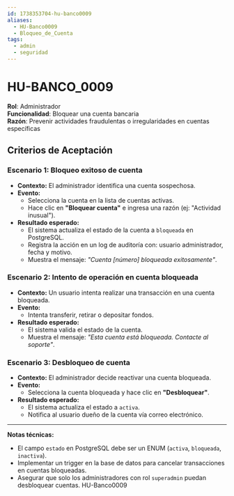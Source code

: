 ```yaml
---
id: 1738353704-hu-banco0009
aliases:
  - HU-Banco0009
  - Bloqueo_de_Cuenta
tags:
  - admin
  - seguridad
---
```


# HU-BANCO_0009  

**Rol**: Administrador  
**Funcionalidad**: Bloquear una cuenta bancaria  
**Razón**: Prevenir actividades fraudulentas o irregularidades en cuentas específicas  

## **Criterios de Aceptación**  

### **Escenario 1: Bloqueo exitoso de cuenta**  

- **Contexto:** El administrador identifica una cuenta sospechosa.  
- **Evento:**  
  - Selecciona la cuenta en la lista de cuentas activas.  
  - Hace clic en **"Bloquear cuenta"** e ingresa una razón (ej: "Actividad inusual").  
- **Resultado esperado:**  
  - El sistema actualiza el estado de la cuenta a `bloqueada` en PostgreSQL.  
  - Registra la acción en un log de auditoría con: usuario administrador, fecha y motivo.  
  - Muestra el mensaje: *"Cuenta [número] bloqueada exitosamente"*.  

### **Escenario 2: Intento de operación en cuenta bloqueada**  

- **Contexto:** Un usuario intenta realizar una transacción en una cuenta bloqueada.  
- **Evento:**  
  - Intenta transferir, retirar o depositar fondos.  
- **Resultado esperado:**  
  - El sistema valida el estado de la cuenta.  
  - Muestra el mensaje: *"Esta cuenta está bloqueada. Contacte al soporte"*.  

### **Escenario 3: Desbloqueo de cuenta**  

- **Contexto:** El administrador decide reactivar una cuenta bloqueada.  
- **Evento:**  
  - Selecciona la cuenta bloqueada y hace clic en **"Desbloquear"**.  
- **Resultado esperado:**  
  - El sistema actualiza el estado a `activa`.  
  - Notifica al usuario dueño de la cuenta vía correo electrónico.  

---

**Notas técnicas:**  

- El campo `estado` en PostgreSQL debe ser un ENUM (`activa`, `bloqueada`, `inactiva`).  
- Implementar un trigger en la base de datos para cancelar transacciones en cuentas bloqueadas.  
- Asegurar que solo los administradores con rol `superadmin` puedan desbloquear cuentas.  HU-Banco0009
